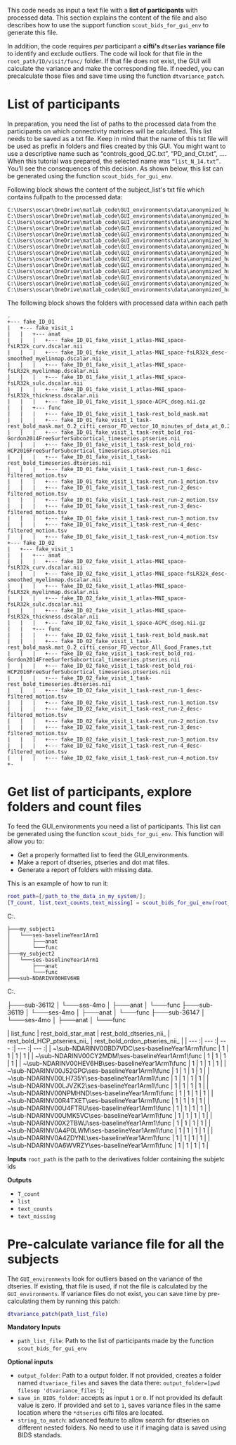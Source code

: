 This code needs as input a text file with a **list of participants** with processed data. This section explains the content of the file and also describes how to use the support function `scout_bids_for_gui_env` to generate this file.

In addition, the code requires *per* participant a **cifti's `dtseries` variance file** to identify and exclude outliers. The code wil look for that file in the `root_path/ID/visit/func/` folder. If that file does not exist, the GUI will calculate the variance and make the corresponding file. If needed, you can precalculate those files and save time using the function `dtvariance_patch`.



# List of participants        


In preparation, you need the list of paths to the processed data from the participants on which connectivity matrices will be calculated. This list needs to be saved as a txt file. Keep in mind that the name of this txt file will be used as prefix in folders and files created by this GUI. You might want to use a descriptive name such as “controls_good_QC.txt”, “PD_and_Ct.txt”, …. When this tutorial was prepared, the selected name was `“list_N_14.txt”`. You’ll see the consequences of this decision. As shown below, this list can be generated using the function `scout_bids_for_gui_env`.


Following block shows the content of the subject_list's txt file which contains fullpath to the processed data:

```
C:\Users\oscar\OneDrive\matlab_code\GUI_environments\data\anonymized_human\fake_ID_01\fake_visit_1
C:\Users\oscar\OneDrive\matlab_code\GUI_environments\data\anonymized_human\fake_ID_02\fake_visit_1
C:\Users\oscar\OneDrive\matlab_code\GUI_environments\data\anonymized_human\fake_ID_03\fake_visit_1
C:\Users\oscar\OneDrive\matlab_code\GUI_environments\data\anonymized_human\fake_ID_04\fake_visit_1
C:\Users\oscar\OneDrive\matlab_code\GUI_environments\data\anonymized_human\fake_ID_05\fake_visit_1
C:\Users\oscar\OneDrive\matlab_code\GUI_environments\data\anonymized_human\fake_ID_06\fake_visit_1
C:\Users\oscar\OneDrive\matlab_code\GUI_environments\data\anonymized_human\fake_ID_07\fake_visit_1
C:\Users\oscar\OneDrive\matlab_code\GUI_environments\data\anonymized_human\fake_ID_08\fake_visit_1
C:\Users\oscar\OneDrive\matlab_code\GUI_environments\data\anonymized_human\fake_ID_09\fake_visit_1
C:\Users\oscar\OneDrive\matlab_code\GUI_environments\data\anonymized_human\fake_ID_10\fake_visit_1
C:\Users\oscar\OneDrive\matlab_code\GUI_environments\data\anonymized_human\fake_ID_11\fake_visit_1
C:\Users\oscar\OneDrive\matlab_code\GUI_environments\data\anonymized_human\fake_ID_12\fake_visit_1
C:\Users\oscar\OneDrive\matlab_code\GUI_environments\data\anonymized_human\fake_ID_13\fake_visit_1
C:\Users\oscar\OneDrive\matlab_code\GUI_environments\data\anonymized_human\fake_ID_14\fake_visit_1
```

The following block shows the folders with processed data within each path

```
.
+--- fake_ID_01
|   +--- fake_visit_1
|   |   +--- anat
|   |   |   +--- fake_ID_01_fake_visit_1_atlas-MNI_space-fsLR32k_curv.dscalar.nii
|   |   |   +--- fake_ID_01_fake_visit_1_atlas-MNI_space-fsLR32k_desc-smoothed_myelinmap.dscalar.nii
|   |   |   +--- fake_ID_01_fake_visit_1_atlas-MNI_space-fsLR32k_myelinmap.dscalar.nii
|   |   |   +--- fake_ID_01_fake_visit_1_atlas-MNI_space-fsLR32k_sulc.dscalar.nii
|   |   |   +--- fake_ID_01_fake_visit_1_atlas-MNI_space-fsLR32k_thickness.dscalar.nii
|   |   |   +--- fake_ID_01_fake_visit_1_space-ACPC_dseg.nii.gz
|   |   +--- func
|   |   |   +--- fake_ID_01_fake_visit_1_task-rest_bold_mask.mat
|   |   |   +--- fake_ID_01_fake_visit_1_task-rest_bold_mask.mat_0.2_cifti_censor_FD_vector_10_minutes_of_data_at_0.2_threshold.txt
|   |   |   +--- fake_ID_01_fake_visit_1_task-rest_bold_roi-Gordon2014FreeSurferSubcortical_timeseries.ptseries.nii
|   |   |   +--- fake_ID_01_fake_visit_1_task-rest_bold_roi-HCP2016FreeSurferSubcortical_timeseries.ptseries.nii
|   |   |   +--- fake_ID_01_fake_visit_1_task-rest_bold_timeseries.dtseries.nii
|   |   |   +--- fake_ID_01_fake_visit_1_task-rest_run-1_desc-filtered_motion.tsv
|   |   |   +--- fake_ID_01_fake_visit_1_task-rest_run-1_motion.tsv
|   |   |   +--- fake_ID_01_fake_visit_1_task-rest_run-2_desc-filtered_motion.tsv
|   |   |   +--- fake_ID_01_fake_visit_1_task-rest_run-2_motion.tsv
|   |   |   +--- fake_ID_01_fake_visit_1_task-rest_run-3_desc-filtered_motion.tsv
|   |   |   +--- fake_ID_01_fake_visit_1_task-rest_run-3_motion.tsv
|   |   |   +--- fake_ID_01_fake_visit_1_task-rest_run-4_desc-filtered_motion.tsv
|   |   |   +--- fake_ID_01_fake_visit_1_task-rest_run-4_motion.tsv
+--- fake_ID_02
|   +--- fake_visit_1
|   |   +--- anat
|   |   |   +--- fake_ID_02_fake_visit_1_atlas-MNI_space-fsLR32k_curv.dscalar.nii
|   |   |   +--- fake_ID_02_fake_visit_1_atlas-MNI_space-fsLR32k_desc-smoothed_myelinmap.dscalar.nii
|   |   |   +--- fake_ID_02_fake_visit_1_atlas-MNI_space-fsLR32k_myelinmap.dscalar.nii
|   |   |   +--- fake_ID_02_fake_visit_1_atlas-MNI_space-fsLR32k_sulc.dscalar.nii
|   |   |   +--- fake_ID_02_fake_visit_1_atlas-MNI_space-fsLR32k_thickness.dscalar.nii
|   |   |   +--- fake_ID_02_fake_visit_1_space-ACPC_dseg.nii.gz
|   |   +--- func
|   |   |   +--- fake_ID_02_fake_visit_1_task-rest_bold_mask.mat
|   |   |   +--- fake_ID_02_fake_visit_1_task-rest_bold_mask.mat_0.2_cifti_censor_FD_vector_All_Good_Frames.txt
|   |   |   +--- fake_ID_02_fake_visit_1_task-rest_bold_roi-Gordon2014FreeSurferSubcortical_timeseries.ptseries.nii
|   |   |   +--- fake_ID_02_fake_visit_1_task-rest_bold_roi-HCP2016FreeSurferSubcortical_timeseries.ptseries.nii
|   |   |   +--- fake_ID_02_fake_visit_1_task-rest_bold_timeseries.dtseries.nii
|   |   |   +--- fake_ID_02_fake_visit_1_task-rest_run-1_desc-filtered_motion.tsv
|   |   |   +--- fake_ID_02_fake_visit_1_task-rest_run-1_motion.tsv
|   |   |   +--- fake_ID_02_fake_visit_1_task-rest_run-2_desc-filtered_motion.tsv
|   |   |   +--- fake_ID_02_fake_visit_1_task-rest_run-2_motion.tsv
|   |   |   +--- fake_ID_02_fake_visit_1_task-rest_run-3_desc-filtered_motion.tsv
|   |   |   +--- fake_ID_02_fake_visit_1_task-rest_run-3_motion.tsv
|   |   |   +--- fake_ID_02_fake_visit_1_task-rest_run-4_desc-filtered_motion.tsv
|   |   |   +--- fake_ID_02_fake_visit_1_task-rest_run-4_motion.tsv
+-
```
# Get list of participants, explore folders and count files

To feed the GUI_environments you need a list of participants. This list can be generated using the function `scout_bids_for_gui_env`. This function will allow you to:

- Get a properly formatted list to feed the GUI_environments.
- Make a report of dtseries, ptseries and dot mat files.
- Generate a report of folders with missing data.

This is an example of how to run it:

```matlab
root_path=[/path_to_the_data_in_my_system/];
[T_count, list,text_counts,text_missing] = scout_bids_for_gui_env(root_path)
```
C:.


```
├───my_subject1
│   └───ses-baselineYear1Arm1
│       ├───anat
│       └───func
├───my_subject2
│   └───ses-baselineYear1Arm1
│       ├───anat
│       └───func
├───sub-NDARINV00HEV6HB
``` 

C:.


├───sub-36112
│   └───ses-4mo
│       ├───anat
│       └───func
├───sub-36119
│   └───ses-4mo
│       ├───anat
│       └───func
├───sub-36147
│   └───ses-4mo
│       ├───anat
│       └───func



| list_func | rest_bold_star_mat | rest_bold_dtseries_nii_ | rest_bold_HCP_ptseries_nii_ | rest_bold_ordon_ptseries_nii_ | 
| --- :| --- :| --- :| --- :| --- :|
| ~\sub-NDARINV00BD7VDC\ses-baselineYear1Arm1\func | 1 | 1 | 1 | 1 | 
| ~\sub-NDARINV00CY2MDM\ses-baselineYear1Arm1\func | 1 | 1 | 1 | 1 | 
| ~\sub-NDARINV00HEV6HB\ses-baselineYear1Arm1\func | 1 | 1 | 1 | 1 | 
| ~\sub-NDARINV00J52GPG\ses-baselineYear1Arm1\func | 1 | 1 | 1 | 1 | 
| ~\sub-NDARINV00LH735Y\ses-baselineYear1Arm1\func | 1 | 1 | 1 | 1 | 
| ~\sub-NDARINV00LJVZK2\ses-baselineYear1Arm1\func | 1 | 1 | 1 | 1 | 
| ~\sub-NDARINV00NPMHND\ses-baselineYear1Arm1\func | 1 | 1 | 1 | 1 | 
| ~\sub-NDARINV00R4TXET\ses-baselineYear1Arm1\func | 1 | 1 | 1 | 1 | 
| ~\sub-NDARINV00U4FTRU\ses-baselineYear1Arm1\func | 1 | 1 | 1 | 1 | 
| ~\sub-NDARINV00UMK5VC\ses-baselineYear1Arm1\func | 1 | 1 | 1 | 1 | 
| ~\sub-NDARINV00X2TBWJ\ses-baselineYear1Arm1\func | 1 | 1 | 1 | 1 | 
| ~\sub-NDARINV0A4P0LWM\ses-baselineYear1Arm1\func | 1 | 1 | 1 | 1 | 
| ~\sub-NDARINV0A4ZDYNL\ses-baselineYear1Arm1\func | 1 | 1 | 1 | 1 | 
| ~\sub-NDARINV0A6WVRZY\ses-baselineYear1Arm1\func | 1 | 1 | 1 | 1 | 

**Inputs**
`root_path` is the path to the derivatives folder containing the subjetc ids

**Outputs**

- `T_count`
- `list`
- `text_counts`
- `text_missing`

# Pre-calculate variance file for all the subjects

The `GUI_environments` look for outliers based on the variance of the dtseries. If existing, that file is used, if not the file is calculated by the `GUI_environments`. If variance files do not exist, you can save time by pre-calculating them by running this patch:

```matlab
dtvariance_patch(path_list_file)
```

**Mandatory Inputs**

- `path_list_file`: Path to the list of participants made by the function `scout_bids_for_gui_env`

**Optional inputs**

- `output_folder`: Path to a output folder. If not provided,  creates a folder named `dtvariace_files` and saves the data there:  `output_folder=[pwd filesep 'dtvariance_files']`;
- `save_in_BIDS_folder`: accepts as input `1` or `0`. If not provided its default value is zero. If provided and set to `1`, saves variance files in the same location where the `*dtseries` cifti files are located.
- `string_to_match`: advanced feature to allow search for dtseries on different nested folders. No need to use it if imaging data is saved using BIDS standads.